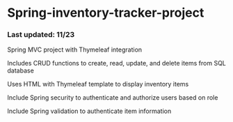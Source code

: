 # Spring-inventory-tracker-project

### Last updated: 11/23

Spring MVC project with Thymeleaf integration

Includes CRUD functions to create, read, update, and delete items from SQL database

Uses HTML with Thymeleaf template to display inventory items

Include Spring security to authenticate and authorize users based on role

Include Spring validation to authenticate item information
